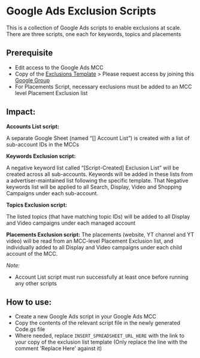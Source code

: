 # Google Ads Exclusion Scripts

This is a collection of Google Ads scripts to enable exclusions at scale.
There are three scripts, one each for keywords, topics and placements

## Prerequisite

* Edit access to the Google Ads MCC
* Copy of the [Exclusions Template](https://docs.google.com/spreadsheets/d/1cnlZSCh20nfc_rT8lMOR6eE4gAv-YsC0KnZzGBC2QZk/copy) > Please request access by joining this [Google Group](https://groups.google.com/g/vnexclusionlist-external)
* For Placements Script, necessary exclusions must be added to an MCC level Placement Exclusion list


## Impact:

**Accounts List script:**

A separate Google Sheet (named “[<MCC account name>] Account List”) is created with a list of sub-account IDs in the MCCs

**Keywords Exclusion script:**

A negative keyword list called “[Script-Created] Exclusion List” will be created across all sub-accounts.
Keywords will be added in these lists from a advertiser-maintained list following the specific template.
That Negative keywords list will be applied to all Search, Display, Video and Shopping Campaigns under each sub-account.

**Topics Exclusion script:**

The listed topics (that have matching topic IDs) will be added to all Display and Video campaigns under each managed account

**Placements Exclusion script:**
The placements (website, YT channel and YT video) will be read from an MCC-level Placement Exclusion list, and individually added to all Display and Video campaigns under each child account of the MCC. 

*Note:*

* Account List script must run successfully at least once before running any other scripts

## How to use:

* Create a new Google Ads script in your Google Ads MCC
* Copy the contents of the relevant script file in the newly generated Code.gs file
* Where needed, replace `INSERT_SPREADSHEET_URL_HERE` with the link to your copy of the 
exclusion list template (Only replace the line with the comment 'Replace Here' against it)
